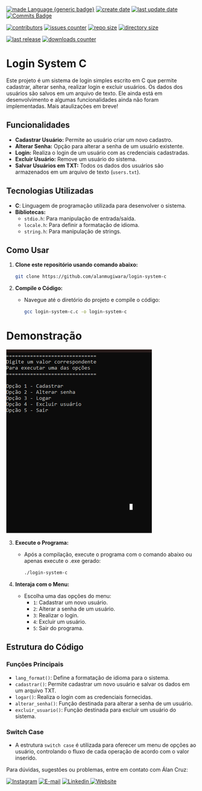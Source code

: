 [![made Language {generic badge}](https://img.shields.io/badge/Made%20with-C%20language-8A2BE2)](https://github.com/alanmugiwara)
[![create date](https://badges.pufler.dev/created/alanmugiwara/login-system-c?color=8A2BE2)](https://github.com/alanmugiwara)
[![last update date](https://badges.pufler.dev/Updated/alanmugiwara/login-system-c?color=8A2BE2)](https://github.com/alanmugiwara)
[![Commits Badge](https://img.shields.io/github/commit-activity/m/alanmugiwara/login-system-c.svg?color=8A2BE2)](https://github.com/alanmugiwara)

[![contributors](https://img.shields.io/github/contributors/alanmugiwara/login-system-c?color=8A2BE2)](https://github.com/alanmugiwara)
[![issues counter](https://img.shields.io/github/issues/alanmugiwara/login-system-c?color=8A2BE2)](https://github.com/alanmugiwara)
[![repo size](https://img.shields.io/github/repo-size/alanmugiwara/login-system-c?color=8A2BE2)](https://github.com/alanmugiwara)
[![directory size](https://img.shields.io/github/directory-file-count/alanmugiwara/login-system-c?color=8A2BE2)](https://github.com/alanmugiwara)

[![last release](https://img.shields.io/github/v/release/alanmugiwara/romkeepilson2)](https://github.com/alanmugiwara)
[![downloads counter](https://img.shields.io/github/downloads/alanmugiwara/romkeepilson/total)](https://github.com/alanmugiwara)

# Login System C

Este projeto é um sistema de login simples escrito em C que permite cadastrar, alterar senha, realizar login e excluir usuários. Os dados dos usuários são salvos em um arquivo de texto.
Ele ainda está em desenvolvimento e algumas funcionalidades ainda não foram implementadas. Mais ataulizações em breve!

## Funcionalidades

- **Cadastrar Usuário:** Permite ao usuário criar um novo cadastro.
- **Alterar Senha:** Opção para alterar a senha de um usuário existente.
- **Login:** Realiza o login de um usuário com as credenciais cadastradas.
- **Excluir Usuário:** Remove um usuário do sistema.
- **Salvar Usuários em TXT:** Todos os dados dos usuários são armazenados em um arquivo de texto (`users.txt`).

## Tecnologias Utilizadas

- **C**: Linguagem de programação utilizada para desenvolver o sistema.
- **Bibliotecas:** 
  - `stdio.h`: Para manipulação de entrada/saída.
  - `locale.h`: Para definir a formatação de idioma.
  - `string.h`: Para manipulação de strings.

## Como Usar

1. **Clone este repositório usando comando abaixo:**

   ```bash
   git clone https://github.com/alanmugiwara/login-system-c
   ```

2. **Compile o Código:**
   - Navegue até o diretório do projeto e compile o código:

     ```bash
     gcc login-system-c.c -o login-system-c
     ```

# Demonstração
![Demonsraoção](https://github.com/alanmugiwara/alanmugiwara.github.io/blob/main/img/gif_menu_c.gif?raw=true)


3. **Execute o Programa:**
   - Após a compilação, execute o programa com o comando abaixo ou apenas execute o .exe gerado:

     ```bash
     ./login-system-c
     ```

4. **Interaja com o Menu:**
   - Escolha uma das opções do menu:
     - `1`: Cadastrar um novo usuário.
     - `2`: Alterar a senha de um usuário.
     - `3`: Realizar o login.
     - `4`: Excluir um usuário.
     - `5`: Sair do programa.

## Estrutura do Código

### Funções Principais

- `lang_format()`: Define a formatação de idioma para o sistema.
- `cadastrar()`: Permite cadastrar um novo usuário e salvar os dados em um arquivo TXT.
- `logar()`: Realiza o login com as credenciais fornecidas.
- `alterar_senha()`: Função destinada para alterar a senha de um usuário.
- `excluir_usuario()`: Função destinada para excluir um usuário do sistema.

### Switch Case
- A estrutura `switch case` é utilizada para oferecer um menu de opções ao usuário, controlando o fluxo de cada operação de acordo com o valor inserido.

Para dúvidas, sugestões ou problemas, entre em contato com Álan Cruz:

<div>
<a href="https://instagram.com/alancruz_tec" target="_blank"><img loading="lazy" src="https://img.shields.io/badge/-Instagram-%23E4405F?style=for-the-badge&logo=instagram&logoColor=white" alt="Instagram"></a>
<a href="mailto:contato@alancruz.tec.br"><img loading="lazy" src="https://img.shields.io/badge/Gmail-D14836?style=for-the-badge&logo=gmail&logoColor=white" alt="E-mail"></a>
<a href="https://linkedin.com/in/alansilvadacruz" target="_blank"><img loading="lazy" src="https://img.shields.io/badge/-LinkedIn-%230077B5?style=for-the-badge&logo=linkedin&logoColor=white" alt="Linkedin">
<a href="https://alancruz.tec.br" target="_blank"><img loading="lazy" src="https://img.shields.io/badge/-My%20Website-%230077B5?style=for-the-badge&logo=wordpress&logoColor=white" alt="Website"></a>
</div>
